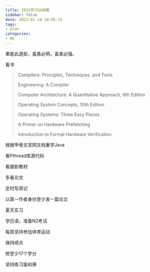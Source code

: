```yaml
---
title: 2022年行动纲要
sidebar: false
date: 2022-01-18 18:05:23
tags:
- plan
categories:
- Me
---
```


果能此道矣，虽愚必明，虽柔必强。

<!--more-->

看书

<blockquote>
Compilers: Principles, Techniques, and Tools

Engineering: A Compiler

Computer Architecture: A Quantitative Approach, 6th Edition

Operating System Concepts, 10th Edition

Operating Systems: Three Easy Pieces

A Primer on Hardware Prefetching

Introduction to Formal Hardware Verification

</blockquote>

根据甲骨文官网文档重学Java

看Pthread库源代码

看摄影教材

多看论文

定时写周记

以第一作者身份至少发一篇论文

夏天实习

学日语，准备N2考试

每周坚持参加体育运动

保持绩点

修至少17个学分

坚持练习笛和箫

